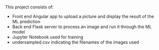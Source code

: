
This project consists of:
- Front end Angular app to upload a picture and display the result of the ML prediction
- Back end Flask server to process an image and run it through the ML model
- Jupyter Notebook used for training
- undersampled.csv indicating the filenames of the images used
